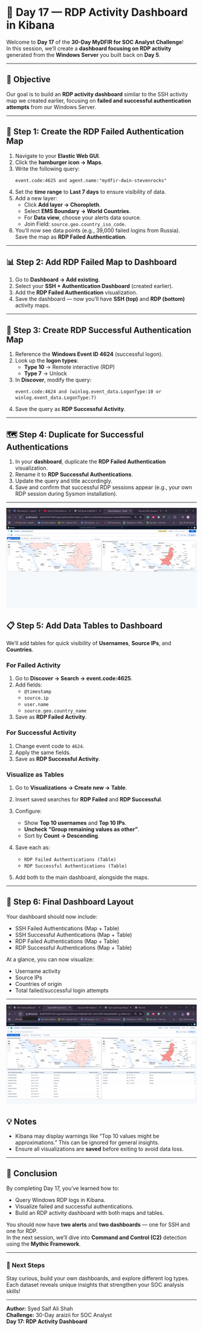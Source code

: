 # 🧠 Day 17 — RDP Activity Dashboard in Kibana

Welcome to **Day 17** of the **30-Day MyDFIR for SOC Analyst Challenge**!  
In this session, we’ll create a **dashboard focusing on RDP activity** generated from the **Windows Server** you built back on **Day 5**.

---

## 🎯 Objective
Our goal is to build an **RDP activity dashboard** similar to the SSH activity map we created earlier, focusing on **failed and successful authentication attempts** from our Windows Server.

---

## 🧩 Step 1: Create the RDP Failed Authentication Map
1. Navigate to your **Elastic Web GUI**.
2. Click the **hamburger icon → Maps**.
3. Write the following query:
   ```
   event.code:4625 and agent.name:"mydfir-dwin-stevenrocks"
   ```
4. Set the **time range** to **Last 7 days** to ensure visibility of data.
5. Add a new layer:
   - Click **Add layer → Choropleth**.
   - Select **EMS Boundary → World Countries**.
   - For **Data view**, choose your alerts data source.
   - Join Field: `source.geo.country_iso_code`.
6. You’ll now see data points (e.g., 39,000 failed logins from Russia).  
   Save the map as **RDP Failed Authentication**.

---

## 📊 Step 2: Add RDP Failed Map to Dashboard
1. Go to **Dashboard → Add existing**.
2. Select your **SSH + Authentication Dashboard** (created earlier).
3. Add the **RDP Failed Authentication** visualization.
4. Save the dashboard — now you’ll have **SSH (top)** and **RDP (bottom)** activity maps.

---

## 🧠 Step 3: Create RDP Successful Authentication Map
1. Reference the **Windows Event ID 4624** (successful logon).
2. Look up the **logon types**:
   - **Type 10** → Remote interactive (RDP)
   - **Type 7** → Unlock
3. In **Discover**, modify the query:
   ```
   event.code:4624 and (winlog.event_data.LogonType:10 or winlog.event_data.LogonType:7)
   ```
4. Save the query as **RDP Successful Activity**.

---

## 🗺 Step 4: Duplicate for Successful Authentications
1. In your **dashboard**, duplicate the **RDP Failed Authentication** visualization.
2. Rename it to **RDP Successful Authentications**.
3. Update the query and title accordingly.
4. Save and confirm that successful RDP sessions appear (e.g., your own RDP session during Sysmon installation).

---

![RDP Authentication Map](../images/RDP-burteforce-map.png)

## 📋 Step 5: Add Data Tables to Dashboard
We’ll add tables for quick visibility of **Usernames**, **Source IPs**, and **Countries**.

### For Failed Activity
1. Go to **Discover → Search → event.code:4625**.
2. Add fields:
   - `@timestamp`
   - `source.ip`
   - `user.name`
   - `source.geo.country_name`
3. Save as **RDP Failed Activity**.

### For Successful Activity
1. Change event code to `4624`.
2. Apply the same fields.
3. Save as **RDP Successful Activity**.

### Visualize as Tables
1. Go to **Visualizations → Create new → Table**.
2. Insert saved searches for **RDP Failed** and **RDP Successful**.
3. Configure:
   - Show **Top 10 usernames** and **Top 10 IPs**.
   - **Uncheck “Group remaining values as other”**.
   - Sort by **Count → Descending**.
4. Save each as:
   - `RDP Failed Authentications (Table)`
   - `RDP Successful Authentications (Table)`

5. Add both to the main dashboard, alongside the maps.

---

## 🧾 Step 6: Final Dashboard Layout
Your dashboard should now include:
- SSH Failed Authentications (Map + Table)
- SSH Successful Authentications (Map + Table)
- RDP Failed Authentications (Map + Table)
- RDP Successful Authentications (Map + Table)

At a glance, you can now visualize:
- Username activity  
- Source IPs  
- Countries of origin  
- Total failed/successful login attempts  

---

![RDP Authentication Table](../images/RDP-burteforce-table.png)


## 💡 Notes
- Kibana may display warnings like “Top 10 values might be approximations.” This can be ignored for general insights.
- Ensure all visualizations are **saved** before exiting to avoid data loss.

---

## 🧠 Conclusion
By completing Day 17, you’ve learned how to:
- Query Windows RDP logs in Kibana.
- Visualize failed and successful authentications.
- Build an RDP activity dashboard with both maps and tables.

You should now have **two alerts** and **two dashboards** — one for SSH and one for RDP.  
In the next session, we’ll dive into **Command and Control (C2)** detection using the **Mythic Framework**.

---

### 🏁 Next Steps
Stay curious, build your own dashboards, and explore different log types.  
Each dataset reveals unique insights that strengthen your SOC analysis skills!

---

**Author:** Syed Saif Ali Shah  
**Challenge:** 30-Day araizii for SOC Analyst  
**Day 17: RDP Activity Dashboard**
